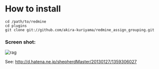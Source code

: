 # How to install

    cd /path/to/redmine
    cd plugins
    git clone git://github.com/akira-kuriyama/redmine_assign_grouping.git



### Screen shot: 

![rag](https://s3-ap-northeast-1.amazonaws.com/demo-marron-1/redmine_assign_grouping/rag.png)


See: 
http://d.hatena.ne.jp/shepherdMaster/20130127/1359306027
